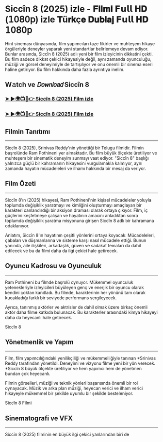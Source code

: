 #  Siccîn 8 (2025) izle - 𝐅𝐢𝐥𝐦𝐢 𝗙𝘂𝗹𝗹 𝐇𝐃 (𝟣𝟢𝟪𝟢𝗉) izle 𝐓ü𝐫𝐤ç𝐞 𝐃𝐮𝐛𝐥𝐚𝐣 𝗙𝘂𝗹𝗹 𝐇𝐃 𝟣𝟢𝟪𝟢𝗉

Hint sineması dünyasında, film yapımcıları taze fikirler ve muhteşem hikaye örgüleriyle deneyler yaparak yeni standartlar belirlemeye devam ediyor. Bunlar arasında, Siccîn 8 (2025) adlı yeni bir film izleyicinin dikkatini çekti. Bu film sadece dikkat çekici hikayesiyle değil, aynı zamanda oyunculuğu, müziği ve görsel deneyimiyle de tartışılıyor ve onu önemli bir sinema eseri haline getiriyor. Bu film hakkında daha fazla ayrıntıya inelim.

W𝚊tch ve 𝘋𝘰𝘸𝘯𝘭𝘰𝘢𝘥 Siccîn 8
---
### [➤ ►🌍📺📱👉 Siccîn 8 (2025) Film izle](https://cutt.ly/wrRcAVLn)

### [➤ ►🌍📺📱👉 Siccîn 8 (2025) Film izle](https://cutt.ly/KrRcA7wb)


## Filmin Tanıtımı
---
Siccîn 8 (2025), Srinivas Reddy'nin yönettiği bir Telugu filmidir. Filmin başrolünde Ram Pothineni yer almaktadır. Bu film büyük ölçekte üretiliyor ve muhteşem bir sinematik deneyim sunmayı vaat ediyor. "Siccîn 8" başlığı yalnızca güçlü bir kahramanın hikayesini vurgulamakla kalmıyor, aynı zamanda hayatın mücadeleleri ve ilhamı hakkında bir mesaj da veriyor.

## Film Özeti
---
Siccîn 8'ın (2025) hikayesi, Ram Pothineni'nin kişisel mücadeleler yoluyla toplumda değişiklik yaratmayı ve kimliğini oluşturmayı amaçlayan bir karakteri canlandırdığı bir aksiyon draması olarak ortaya çıkıyor. Film, iç güçlerini keşfetmeye çalışan ve hayatının amacını anladıktan sonra toplumda değişiklik yaratma misyonuna girişen Siccîn 8 adlı bir kahramana odaklanıyor.

Anlatım, Siccîn 8'ın hayatının çeşitli yönlerini ortaya koyacak: Mücadeleleri, çabaları ve düşmanlarına ve sisteme karşı nasıl mücadele ettiği. Bunun yanında, aile ilişkileri, arkadaşlık, güven ve sadakat temaları da dahil edilecek ve bu da filmi daha da ilgi çekici hale getirecek.

## Oyuncu Kadrosu ve Oyunculuk
---
Ram Pothineni bu filmde başrolü oynuyor. Mükemmel oyunculuk yetenekleriyle izleyicileri büyüleyen genç ve enerjik bir oyuncu olarak kendini çoktan kanıtladı. Bu filmde, karakterinin her yönünü tam olarak kucakladığı farklı bir seviyede performans sergileyecek.

Ayrıca, tanınmış aktörler ve aktrisler de dahil olmak üzere birkaç önemli aktör daha filme katkıda bulunacak. Bu karakterler arasındaki kimya hikayeyi daha da heyecanlı hale getirecek.

Siccîn 8

## Yönetmenlik ve Yapım
---
Film, film yapımcılığındaki yenilikçiliği ve mükemmelliğiyle tanınan *Srinivas Reddy tarafından yönetildi. Deneyimi ve vizyonu filme yeni bir yön verecek. *Siccîn 8 büyük ölçekte üretiliyor ve hem yapımcı hem de yönetmen bundan çok heyecanlı.

Filmin görselleri, müziği ve teknik yönleri başarısında önemli bir rol oynayacak. Müzik ve arka plan müziği, heyecan verici ve ilham verici hikayeyle mükemmel bir şekilde uyumlu bir şekilde besteleniyor.

Siccîn 8 Filmi

## Sinematografi ve VFX
---
Siccîn 8 (2025) filminin en büyük ilgi çekici yanlarından biri de
